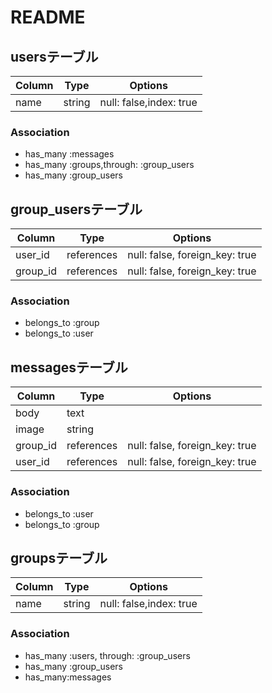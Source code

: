  # README


## usersテーブル
|Column|Type|Options|
|------|----|-------|
|name|string| null: false,index: true|


### Association   
- has_many :messages
- has_many :groups,through: :group_users
- has_many :group_users



## group_usersテーブル

|Column|Type|Options|
|------|----|-------|
|user_id|references|null: false, foreign_key: true|
|group_id|references|null: false, foreign_key: true|

### Association
 - belongs_to :group
 - belongs_to :user


## messagesテーブル

|Column|Type|Options|
|------|----|-------|
|body  |text|       |
|image |string|     |
|group_id|references|null: false, foreign_key: true|
|user_id|references|null: false, foreign_key: true|

### Association

 - belongs_to :user
 - belongs_to :group
 

 ## groupsテーブル
 |Column|Type|Options|
 |------|----|-------|
 |name|string|null: false,index: true|

### Association

 - has_many :users, through: :group_users
 - has_many :group_users
 - has_many:messages